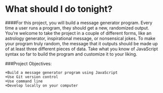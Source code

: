 # What should I do tonight? 

####For this project, you will build a message generator program. Every time a user runs a program, they should get a new, randomized output. You’re welcome to take the project in a couple of different forms, like an astrology generator, inspirational message, or nonsensical jokes. To make your program truly random, the message that it outputs should be made up of at least three different pieces of data. Take what you know of JavaScript syntax so far to build the program and customize it to your liking.

###Project Objectives:

    +Build a message generator program using JavaScript
    +Use Git version control
    +Use command line
    +Develop locally on your computer
